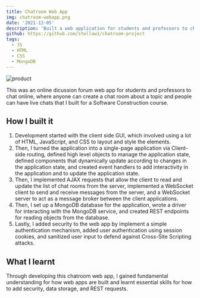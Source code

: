 ```yaml
---
title: Chatroom Web App
img: chatroom-webapp.png
date: '2021-12-05'
description: 'Built a web application for students and professors to chat online'
github: https://github.com/stellaw1/chatroom-project
tags:
  - JS
  - HTML
  - CSS
  - MongoDB
---
```



![product](https://github.com/ubc-cpen322-2021/classroom/raw/master/assets/screenshot.png?raw=true)

This was an online dicussion forum web app for students and professors to chat online, where anyone can create a chat room about a topic and people can have live chats that I built for a Software Construction course. 

## How I built it
1. Development started with the client side GUI, which involved using a lot of HTML, JavaScript, and CSS to layout and style the elements. 
2. Then, I turned the application into a single-page application via Client-side routing, defined high level objects to manage the application state, defined components that dynamically update according to changes in the application state, and created event handlers to add interactivity in the application and to update the application state.
3. Then, I implemented AJAX requests that allow the client to read and update the list of chat rooms from the server, implemented a WebSocket client to send and receive messages from the server, and a WebSocket server to act as a message broker between the client applications.
4. Then, I set up a MongoDB database for the application, wrote a driver for interacting with the MongoDB service, and created REST endpoints for reading objects from the database.
5. Lastly, I added security to the web app by implement a simple authentication mechanism, added user authentication using session cookies, and sanitized user input to defend against Cross-Site Scripting attacks.

## What I learnt
Through developing this chatroom web app, I gained fundamental understanding for how web apps are built and learnt essential skills for how to add security, data storage, and REST requests. 